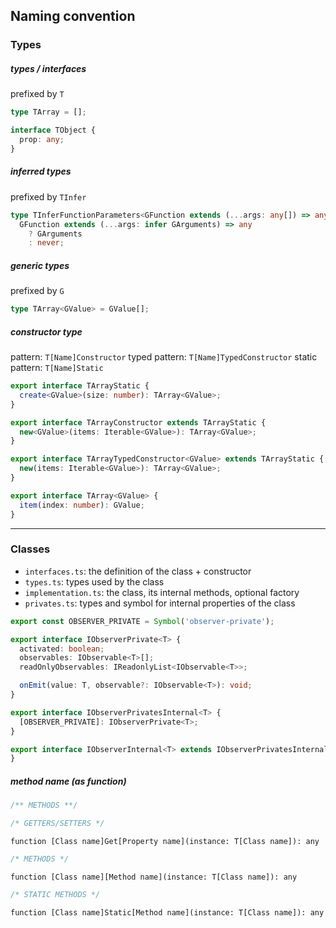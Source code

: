 
## Naming convention

### Types

##### types / interfaces

prefixed by `T`

```ts
type TArray = [];

interface TObject {
  prop: any;
}
```

##### inferred types

prefixed by `TInfer`

```ts
type TInferFunctionParameters<GFunction extends (...args: any[]) => any> = 
  GFunction extends (...args: infer GArguments) => any
    ? GArguments
    : never;
```

##### generic types

prefixed by `G`

```ts
type TArray<GValue> = GValue[];
```

##### constructor type

pattern: `T[Name]Constructor`
typed pattern: `T[Name]TypedConstructor`
static pattern: `T[Name]Static`

```ts
export interface TArrayStatic {
  create<GValue>(size: number): TArray<GValue>;
}

export interface TArrayConstructor extends TArrayStatic {
  new<GValue>(items: Iterable<GValue>): TArray<GValue>;
}

export interface TArrayTypedConstructor<GValue> extends TArrayStatic {
  new(items: Iterable<GValue>): TArray<GValue>;
}

export interface TArray<GValue> {
  item(index: number): GValue;
}
```

---

### Classes

- `interfaces.ts`: the definition of the class + constructor
- `types.ts`: types used by the class
- `implementation.ts`: the class, its internal methods, optional factory
- `privates.ts`: types and symbol for internal properties of the class 

```ts
export const OBSERVER_PRIVATE = Symbol('observer-private');

export interface IObserverPrivate<T> {
  activated: boolean;
  observables: IObservable<T>[];
  readOnlyObservables: IReadonlyList<IObservable<T>>;

  onEmit(value: T, observable?: IObservable<T>): void;
}

export interface IObserverPrivatesInternal<T> {
  [OBSERVER_PRIVATE]: IObserverPrivate<T>;
}

export interface IObserverInternal<T> extends IObserverPrivatesInternal<T>, TObserver<T> {
}
```



##### method name (as function)

```ts
/** METHODS **/
```

```ts
/* GETTERS/SETTERS */
```

`function [Class name]Get[Property name](instance: T[Class name]): any`

```ts
/* METHODS */
```

`function [Class name][Method name](instance: T[Class name]): any`


```ts
/* STATIC METHODS */
```

`function [Class name]Static[Method name](instance: T[Class name]): any`



